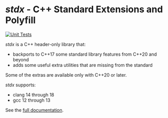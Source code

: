 # *stdx* - C++ Standard Extensions and Polyfill

[![Unit Tests](https://github.com/intel/cpp-std-extensions/actions/workflows/unit_tests.yml/badge.svg)](https://github.com/intel/cpp-std-extensions/actions/workflows/unit_tests.yml)

 *stdx* is a C++ header-only library that:
 
- backports to C++17 some standard library features from C++20 and beyond
- adds some useful extra utilities that are missing from the standard
 
Some of the extras are available only with C++20 or later.
 
*stdx* supports:
 
- clang 14 through 18
- gcc 12 through 13

See the [full documentation](https://intel.github.io/cpp-std-extensions/).
